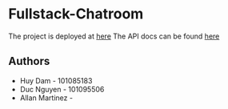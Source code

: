 # Fullstack-Chatroom

The project is deployed at [here](http://chatroom.huydam.com/)
The API docs can be found [here](https://documenter.getpostman.com/view/5025103/S11RJaJF)

## Authors

-   Huy Dam - 101085183
-   Duc Nguyen - 101095506
-   Allan Martinez -
